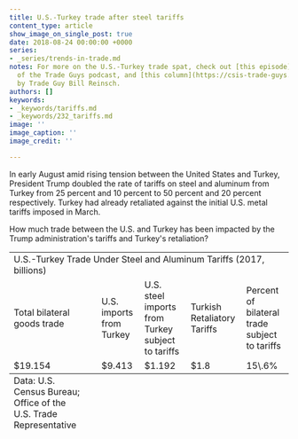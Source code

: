 ```yaml
---
title: U.S.-Turkey trade after steel tariffs
content_type: article
show_image_on_single_post: true
date: 2018-08-24 00:00:00 +0000
series:
- _series/trends-in-trade.md
notes: For more on the U.S.-Turkey trade spat, check out [this episode](https://csis-trade-guys.netlify.com/podcast/talking-turkey-and-the-economy/)
  of the Trade Guys podcast, and [this column](https://csis-trade-guys.netlify.com/trade-explained/talking-turkey-and-taking-stock/)
  by Trade Guy Bill Reinsch.
authors: []
keywords:
- _keywords/tariffs.md
- _keywords/232_tariffs.md
image: ''
image_caption: ''
image_credit: ''

---
```

In early August amid rising tension between the United States and Turkey, President Trump doubled the rate of tariffs on steel and aluminum from Turkey from 25 percent and 10 percent to 50 percent and 20 percent respectively. Turkey had already retaliated against the initial U.S. metal tariffs imposed in March.

How much trade between the U.S. and Turkey has been impacted by the Trump administration's tariffs and Turkey's retaliation?

<table>
<tbody>
<tr>
<td colspan="6">
U.S.-Turkey Trade Under Steel and Aluminum Tariffs (2017, billions)
</td>
</tr>
<tr>
<td>
Total bilateral goods trade
</td>
<td U.S. exports to Turkey </td>
<td>
U.S. imports from Turkey
</td>
<td>
U.S. steel imports from Turkey subject to tariffs
</td>
<td>
Turkish Retaliatory Tariffs
</td>
<td>
Percent of bilateral trade subject to tariffs
</td>
</tr>
<tr>
<td>
$19.154
</td>
<td $9.741 </td>
<td>
$9.413
</td>
<td>
$1.192
</td>
<td>
$1.8
</td>
<td>
15\.6%
</td>
</tr>
</tbody>

<tfoot>
<tr>
<td>
Data: U.S. Census Bureau; Office of the U.S. Trade Representative
</td>
</tr>
</tfoot>
</table>